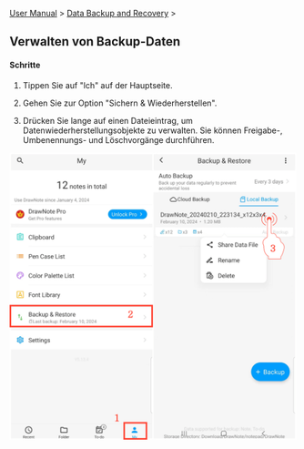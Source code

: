 [User Manual](/dragonnest/drawnote/manual/de) > [Data Backup and Recovery](/dragonnest/drawnote/manual/de/data_backup_and_recovery) >

Verwalten von Backup-Daten
---
#### Schritte

1. Tippen Sie auf "lch" auf der Hauptseite.

2. Gehen Sie zur Option "Sichern & Wiederherstellen".

3. Drücken Sie lange auf einen Dateieintrag, um Datenwiederherstellungsobjekte zu verwalten. Sie können Freigabe-, Umbenennungs- und Löschvorgänge durchführen.

![Verwalten von Backup-Daten](imgs/manage_backup_data.png)